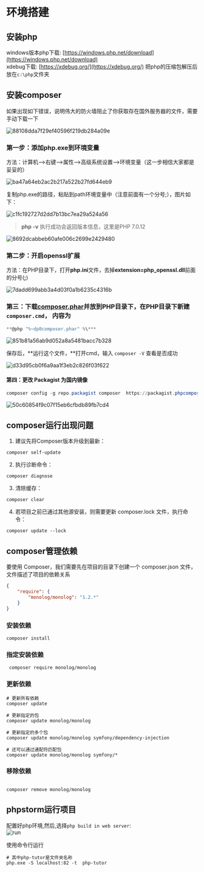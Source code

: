 # 环境搭建

## 安装php

windows版本php下载: [https://windows.php.net/download](https://windows.php.net/download)  
xdebug下载: [https://xdebug.org/](https://xdebug.org/)
把php的压缩包解压后放在`c:\php`文件夹

## 安装composer

如果出现如下错误，说明伟大的防火墙阻止了你获取存在国外服务器的文件，需要手动下载一下

![88108dda7f29ef40596f219db284a09e](./img/e45e9ccc918e320e0e1ebb7bd2812f1a.webp)

### 第一步：添加php.exe到环境变量

方法：计算机-->右键-->属性-->高级系统设置-->环境变量（这一步相信大家都是妥妥的）

![ba47a64eb2ac2b217a522b27fd644eb9](./img/858b1e66515f2298bb22e06ffa9e9792.webp)

复制php.exe的路径，粘贴到path环境变量中（注意前面有一个分号;），图片如下：

![c1fc192727d2dd7b13bc7ea29a524a56](./img/ee94b4fd0c05615d3334ec2ce871674f.webp)

> **php -v** 执行成功会返回版本信息，这里是PHP 7.0.12

![8692dcabbeb60afe006c2699e2429480](./img/29b1af3c6254f9a55cf329df451e1f8b.webp)

### 第二步：开启openssl扩展

方法：在PHP目录下，打开**php.ini**文件，去掉**extension=php_openssl.dll**前面的分号(**;**)

![7dadd699abb3a4d03f0a1b6235c4316b](./img/57f68a38a70e1a78e275b6539a7cd275.webp)

### 第三：下载[composer.phar](https://link.jianshu.com?t=https://getcomposer.org/composer.phar)并放到PHP目录下，在PHP目录下新建`composer.cmd`， 内容为

```powershell
**@php "%~dp0composer.phar" %\***
```

![851b81a56ab9d052a8a5481bacc7b328](./img/d821ab74baabee3c91e560e00efea0de.webp)

保存后，**运行这个文件，**打开cmd，输入 `composer -V` 查看是否成功

![d33d95cb0f6a9aa1f3eb2c826f03f622](./img/48b26e190568574b2de2d23186adc5be.webp)

#### 第四：更改 Packagist 为国内镜像

```powershell
composer config -g repo.packagist composer  https://packagist.phpcomposer.com 
```

![50c60854f9c07f15eb6cfbdb89fb7cd4](./img/1b06187ef93ca1fc5cdb5836ce753656.webp)

## composer运行出现问题

1. 建议先将Composer版本升级到最新：

```shell
composer self-update
```

2. 执行诊断命令：

```shell
composer diagnose
```

3. 清除缓存：

```shell
composer clear
```

4. 若项目之前已通过其他源安装，则需要更新 composer.lock 文件，执行命令：

```shell
composer update --lock
```

## composer管理依赖

要使用 Composer，我们需要先在项目的目录下创建一个 composer.json 文件，文件描述了项目的依赖关系

```json
{
    "require": {
        "monolog/monolog": "1.2.*"
    }
}
```

### 安装依赖

```shell
composer install
```

### 指定安装依赖

```shell
 composer require monolog/monolog
```

### 更新依赖

```shell
# 更新所有依赖
composer update

# 更新指定的包
composer update monolog/monolog

# 更新指定的多个包
composer update monolog/monolog symfony/dependency-injection

# 还可以通过通配符匹配包
composer update monolog/monolog symfony/*
```

### 移除依赖

```shell

composer remove monolog/monolog
```

## phpstorm运行项目

配置好php环境,然后,选择`php build in web server`:  
![run](./img/phpstorm-run.png)

使用命令行运行

```shell
# 其中php-tutor是文件夹名称
php.exe -S localhost:82 -t  php-tutor

```
